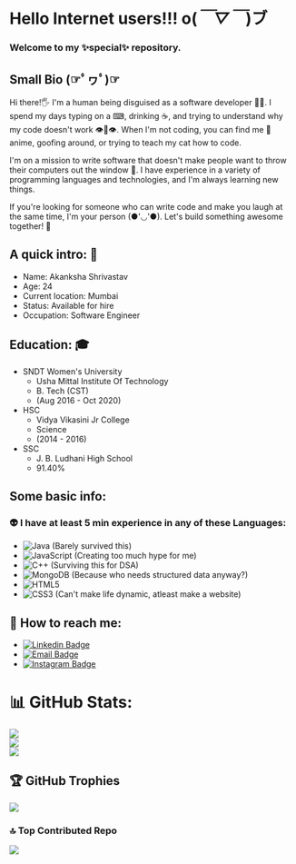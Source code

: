 # Hello Internet users!!!  o(*￣▽￣*)ブ

### Welcome to my ✨special✨ repository.

## Small Bio (☞ﾟヮﾟ)☞

Hi there!🖐 I'm a human being disguised as a software developer :man_technologist:. I spend my days typing on a ⌨, drinking ☕, and trying to understand why my code doesn't work 👁👄👁. When I'm not coding, you can find me 👀 anime, goofing around, or trying to teach my cat how to code.

I'm on a mission to write software that doesn't make people want to throw their computers out the window 👾. I have experience in a variety of programming languages and technologies, and I'm always learning new things.

If you're looking for someone who can write code and make you laugh at the same time, I'm your person (●'◡'●). Let's build something awesome together! 🤝

## A quick intro: 📃

* Name: Akanksha Shrivastav
* Age: 24
* Current location: Mumbai
* Status: Available for hire
* Occupation: Software Engineer

## Education: 🎓

* SNDT Women's University
  - Usha Mittal Institute Of Technology
  - B. Tech (CST)   
  - (Aug 2016 - Oct 2020)  
* HSC 
  - Vidya Vikasini Jr College
  - Science
  - (2014 - 2016)
* SSC
  - J. B. Ludhani High School
  - 91.40%
  
## Some basic info:
### 👽 I have at least 5 min experience in any of these Languages:
* ![Java](https://img.shields.io/badge/java-%23ED8B00.svg?style=for-the-badge&logo=java&logoColor=white) (Barely survived this)
* ![JavaScript](https://img.shields.io/badge/javascript-%23323330.svg?style=for-the-badge&logo=javascript&logoColor=%23F7DF1E) (Creating too much hype for me)
* ![C++](https://img.shields.io/badge/c++-%2300599C.svg?style=for-the-badge&logo=c%2B%2B&logoColor=white) (Surviving this for DSA)
* ![MongoDB](https://img.shields.io/badge/MongoDB-%234ea94b.svg?style=for-the-badge&logo=mongodb&logoColor=white) (Because who needs structured data anyway?)
* ![HTML5](https://img.shields.io/badge/html5-%23E34F26.svg?style=for-the-badge&logo=html5&logoColor=white) 
* ![CSS3](https://img.shields.io/badge/css3-%231572B6.svg?style=for-the-badge&logo=css3&logoColor=white) (Can't make life dynamic, atleast make a website)

## 👾 How to reach me:
- [![Linkedin Badge](https://img.shields.io/badge/-LinkedIn-0e76a8?style=flat-square&logo=Linkedin&logoColor=white)](https://www.linkedin.com/in/akanksha-shrivastav/)
- [![Email Badge](https://img.shields.io/badge/Gmail-D14836?style=flat-square&logo=gmail&logoColor=white)](https://mail.google.com/mail/u/0/#inbox?compose=CllgCJfprwfNgXDLgSXGbCnhJchbKnCDhTKbZDTMjwpFNnXQmLRLTJGMVBGjdNccJShlsTmrsqB)
- [![Instagram Badge](https://img.shields.io/badge/-Instagram-e4405f?style=flat-square&logo=Instagram&logoColor=white)](https://instagram.com/akku188)

# 📊 GitHub Stats:
![](https://github-readme-stats.vercel.app/api?username=Raj0603&hide_border=false&include_all_commits=true&count_private=true)<br/>
![](https://github-readme-streak-stats.herokuapp.com/?user=Raj0603&hide_border=false)<br/>
![](https://github-readme-stats.vercel.app/api/top-langs/?username=Raj0603&hide_border=false&include_all_commits=true&count_private=true&layout=compact)

## 🏆 GitHub Trophies
![](https://github-profile-trophy.vercel.app/?username=Raj0603&no-frame=true&no-bg=true&margin-w=4)

### 🔝 Top Contributed Repo
![](https://github-contributor-stats.vercel.app/api?username=Raj0603&limit=5&combine_all_yearly_contributions=true)
